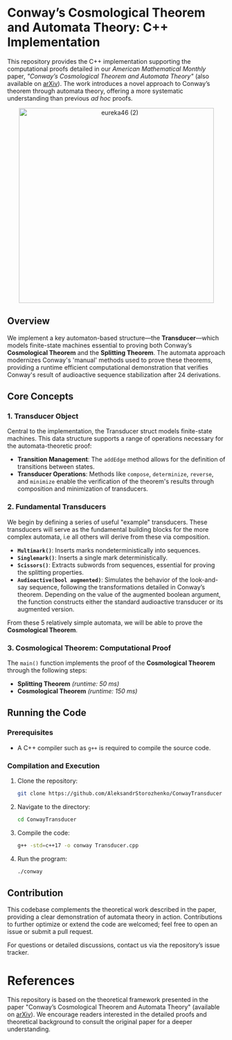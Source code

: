 # Conway’s Cosmological Theorem and Automata Theory: C++ Implementation

This repository provides the C++ implementation supporting the computational proofs detailed in our *American Mathematical Monthly* paper, *"Conway’s Cosmological Theorem and Automata Theory"* (also available on [arXiv](https://arxiv.org/abs/2409.20341v1)). The work introduces a novel approach to Conway’s theorem through automata theory, offering a more systematic understanding than previous *ad hoc* proofs. 

<div align="center">
  <img src="https://github.com/user-attachments/assets/a8e8554c-b08b-4349-a50b-17feef4431a4" alt="eureka46 (2)" width="450"/>
</div>

## Overview

We implement a key automaton-based structure—the **Transducer**—which models finite-state machines essential to proving both Conway’s **Cosmological Theorem** and the **Splitting Theorem**. The automata approach modernizes Conway's 'manual' methods used to prove these theorems, providing a runtime efficient computational demonstration that verifies Conway's result of audioactive sequence stabilization after 24 derivations.

## Core Concepts

### 1. **Transducer Object**
Central to the implementation, the Transducer struct models finite-state machines. This data structure supports a range of operations necessary for the automata-theoretic proof:

- **Transition Management**: The `addEdge` method allows for the definition of transitions between states.
- **Transducer Operations**: Methods like `compose`, `determinize`, `reverse`, and `minimize` enable the verification of the theorem's results through composition and minimization of transducers.

### 2. **Fundamental Transducers**

We begin by defining a series of useful "example" transducers. These transducers will serve as the fundamental building blocks for the more complex automata, i.e all others will derive from these via composition.
- **`Multimark()`**: Inserts marks nondeterministically into sequences.
- **`Singlemark()`**: Inserts a single mark deterministically.
- **`Scissors()`**: Extracts subwords from sequences, essential for proving the splitting properties.
- **`Audioactive(bool augmented)`**: Simulates the behavior of the look-and-say sequence, following the transformations detailed in Conway’s theorem. Depending on the value of the augmented boolean argument, the function constructs either the standard audioactive transducer or its augmented version.

From these 5 relatively simple automata, we will be able to prove the **Cosmological Theorem**.

### 3. **Cosmological Theorem: Computational Proof**

The `main()` function implements the proof of the **Cosmological Theorem** through the following steps:
- **Splitting Theorem** *(runtime: 50 ms)*
- **Cosmological Theorem** *(runtime: 150 ms)*

## Running the Code

### Prerequisites

- A C++ compiler such as `g++` is required to compile the source code.

### Compilation and Execution

1. Clone the repository:
    ```bash
    git clone https://github.com/AleksandrStorozhenko/ConwayTransducer
    ```
2. Navigate to the directory:
    ```bash
    cd ConwayTransducer
    ```
3. Compile the code:
    ```bash
    g++ -std=c++17 -o conway Transducer.cpp
    ```
4. Run the program:
    ```bash
    ./conway
    ```

## Contribution

This codebase complements the theoretical work described in the paper, providing a clear demonstration of automata theory in action. Contributions to further optimize or extend the code are welcomed; feel free to open an issue or submit a pull request.

For questions or detailed discussions, contact us via the repository’s issue tracker.

# References

This repository is based on the theoretical framework presented in the paper "Conway’s Cosmological Theorem and Automata Theory" (available on [arXiv](https://arxiv.org/abs/2409.20341v1)). We encourage readers interested in the detailed proofs and theoretical background to consult the original paper for a deeper understanding.
